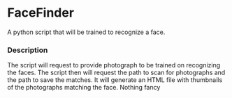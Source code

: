# FaceFinder
A python script that will be trained to recognize a face.

### Description
The script will request to provide photograph to be trained on recognizing the faces. 
The script then will request the path to scan for photographs and the path to save the matches.
It will generate an HTML file with thumbnails of the photographs matching the face. Nothing fancy
